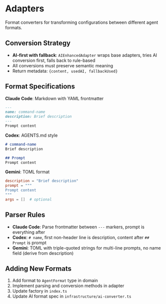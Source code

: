 # Adapters

Format converters for transforming configurations between different agent formats.

## Conversion Strategy

- **AI-first with fallback**: `AIEnhancedAdapter` wraps base adapters, tries AI conversion first, falls back to rule-based
- All conversions must preserve semantic meaning
- Return metadata: `{content, usedAI, fallbackUsed}`

## Format Specifications

**Claude Code**: Markdown with YAML frontmatter
```markdown
---
name: command-name
description: Brief description
---
Prompt content
```

**Codex**: AGENTS.md style
```markdown
# command-name
Brief description

## Prompt
Prompt content
```

**Gemini**: TOML format
```toml
description = "Brief description"
prompt = """
Prompt content
"""
args = []  # optional
```

## Parser Rules

- **Claude Code**: Parse frontmatter between `---` markers, prompt is everything after
- **Codex**: `# name`, first non-header line is description, content after `## Prompt` is prompt
- **Gemini**: TOML with triple-quoted strings for multi-line prompts, no name field (derive from description)

## Adding New Formats

1. Add format to `AgentFormat` type in domain
2. Implement parsing and conversion methods in adapter
3. Update factory in `index.ts`
4. Update AI format spec in `infrastructure/ai-converter.ts`
